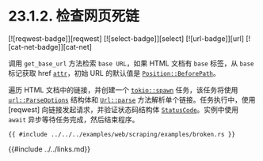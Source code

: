 # 23.1.2. 检查网页死链

[![reqwest-badge]][reqwest] [![select-badge]][select] [![url-badge]][url] [![cat-net-badge]][cat-net]

调用 `get_base_url` 方法检索 `base URL`，如果 HTML 文档有 `base` 标签，从 `base` 标记获取 href [`attr`]，初始 URL 的默认值是 [`Position::BeforePath`]。

遍历 HTML 文档中的链接，并创建一个 [`tokio::spawn`] 任务，该任务将使用 [`url::ParseOptions`] 结构体和 [`Url::parse`] 方法解析单个链接。任务执行中，使用 [reqwest] 向链接发起请求，并验证状态码结构体 [`StatusCode`]。实例中使用 `await` 异步等待任务完成，然后结束程序。

```rust,edition2018,no_run
{{ #include ../../../examples/web/scraping/examples/broken.rs }}
```

[`attr`]: https://docs.rs/select/*/select/node/struct.Node.html#method.attr
[`Position::BeforePath`]: https://docs.rs/url/*/url/enum.Position.html#variant.BeforePath
[`StatusCode`]: https://docs.rs/reqwest/*/reqwest/struct.StatusCode.html
[`tokio::spawn`]: https://docs.rs/tokio/*/tokio/fn.spawn.html
[`url::Parse`]: https://docs.rs/url/*/url/struct.Url.html#method.parse
[`url::ParseOptions`]: https://docs.rs/url/*/url/struct.ParseOptions.html

{{#include ../../links.md}}
